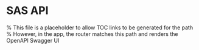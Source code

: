 # SAS API

% This file is a placeholder to allow TOC links to be generated for the path
% However, in the app, the router matches this path and renders the OpenAPI Swagger UI
